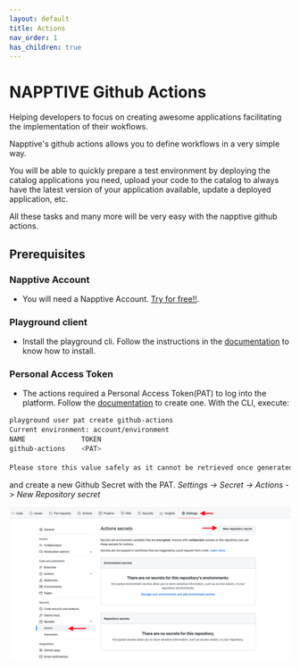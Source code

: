 ```yaml
---
layout: default
title: Actions
nav_order: 1
has_children: true
---
```


# NAPPTIVE Github Actions

Helping developers to focus on creating awesome applications facilitating the implementation of their wokflows.

Napptive's github actions allows you to define workflows in a very simple way.

You will be able to quickly prepare a test environment by deploying the catalog applications you need, upload your code to the catalog to always have the latest version of your application available, update a deployed application, etc.

All these tasks and many more will be very easy with the napptive github actions.

## Prerequisites

### Napptive Account

- You will need a Napptive Account. [Try for free!!](https://playground.napptive.dev).

### Playground client

- Install the playground cli. Follow the instructions in the [documentation](https://docs.napptive.com/playground/Installation.html) to know how to install.

### Personal Access Token

- The actions required a Personal Access Token(PAT) to log into the platform. Follow the [documentation]((https://docs.napptive.com/guides/Using_personal_access_tokens.html) ) to create one. With the CLI, execute:

```bash
playground user pat create github-actions
Current environment: account/environment
NAME              TOKEN
github-actions    <PAT>

Please store this value safely as it cannot be retrieved once generated. To login with this value,...
```

and create a new Github Secret with the PAT.
_Settings -> Secret -> Actions -> New Repository secret_

![GitHub Secret](./images/github-secret.png)

